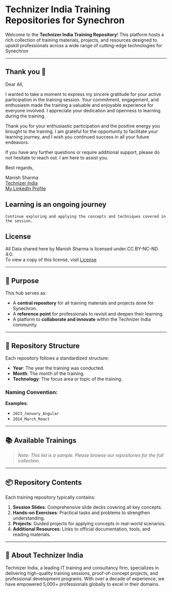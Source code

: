 # Technizer India Training Repositories for Synechron

Welcome to the **Technizer India Training Repository**! This platform hosts a rich collection of training materials, projects, and resources designed to upskill professionals across a wide range of cutting-edge technologies for Synechron

---

## Thank you 🙏

Dear All,

I wanted to take a moment to express my sincere gratitude for your active participation in the training session. Your commitment, engagement, and enthusiasm made the training a valuable and enjoyable experience for everyone involved. I appreciate your dedication and openness to learning during the training.

Thank you for your enthusiastic participation and the positive energy you brought to the training. I am grateful for the opportunity to facilitate your learning journey, and I wish you continued success in all your future endeavors.

If you have any further questions or require additional support, please do not hesitate to reach out. I am here to assist you.

Best regards,

Manish Sharma  
[Technizer India](https://www.technizerindia.com)  
[My LinkedIn Profile](https://www.linkedin.com/in/manishsharma30/)


## **Learning is an ongoing journey**  
`Continue exploring and applying the concepts and techniques covered in the session.`


## License
All Data shared here by Manish Sharma is licensed under CC BY-NC-ND 4.0.  
To view a copy of this license, visit [License](http://creativecommons.org/licenses/by-nc-nd/4.0/)

---

## 🚀 Purpose

This hub serves as:
- A **central repository** for all training materials and projects done for Synechron.
- A **reference point** for professionals to revisit and deepen their learning.
- A platform to **collaborate and innovate** within the Technizer India community.

---

## 📂 Repository Structure

Each repository follows a standardized structure:
- **Year**: The year the training was conducted.
- **Month**: The month of the training.
- **Technology**: The focus area or topic of the training.

### Naming Convention:

**Examples**:
- `2023_January_Angular`
- `2024_March_React`

---

## 📚 Available Trainings

> *Note: This list is a sample. Please browse our repositories for the full collection.*

---

## 📦 Repository Contents

Each training repository typically contains:
1. **Session Slides**: Comprehensive slide decks covering all key concepts.
2. **Hands-on Exercises**: Practical tasks and problems to strengthen understanding.
3. **Projects**: Guided projects for applying concepts in real-world scenarios.
4. **Additional Resources**: Links to official documentation, tools, and reading materials.

---

## 🌟 About Technizer India

Technizer India, a leading IT training and consultancy firm, specializes in delivering high-quality training sessions, proof-of-concept projects, and professional development programs. With over a decade of experience, we have empowered 5,000+ professionals globally to excel in their domains.
